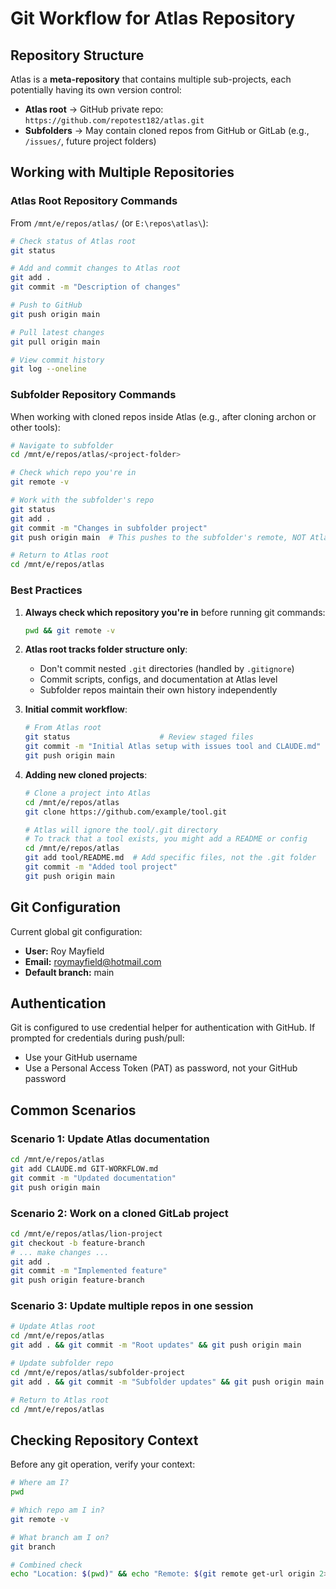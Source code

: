 # Git Workflow for Atlas Repository

## Repository Structure

Atlas is a **meta-repository** that contains multiple sub-projects, each potentially having its own version control:

- **Atlas root** → GitHub private repo: `https://github.com/repotest182/atlas.git`
- **Subfolders** → May contain cloned repos from GitHub or GitLab (e.g., `/issues/`, future project folders)

## Working with Multiple Repositories

### Atlas Root Repository Commands

From `/mnt/e/repos/atlas/` (or `E:\repos\atlas\`):

```bash
# Check status of Atlas root
git status

# Add and commit changes to Atlas root
git add .
git commit -m "Description of changes"

# Push to GitHub
git push origin main

# Pull latest changes
git pull origin main

# View commit history
git log --oneline
```

### Subfolder Repository Commands

When working with cloned repos inside Atlas (e.g., after cloning archon or other tools):

```bash
# Navigate to subfolder
cd /mnt/e/repos/atlas/<project-folder>

# Check which repo you're in
git remote -v

# Work with the subfolder's repo
git status
git add .
git commit -m "Changes in subfolder project"
git push origin main  # This pushes to the subfolder's remote, NOT Atlas

# Return to Atlas root
cd /mnt/e/repos/atlas
```

### Best Practices

1. **Always check which repository you're in** before running git commands:
   ```bash
   pwd && git remote -v
   ```

2. **Atlas root tracks folder structure only**:
   - Don't commit nested `.git` directories (handled by `.gitignore`)
   - Commit scripts, configs, and documentation at Atlas level
   - Subfolder repos maintain their own history independently

3. **Initial commit workflow**:
   ```bash
   # From Atlas root
   git status                    # Review staged files
   git commit -m "Initial Atlas setup with issues tool and CLAUDE.md"
   git push origin main
   ```

4. **Adding new cloned projects**:
   ```bash
   # Clone a project into Atlas
   cd /mnt/e/repos/atlas
   git clone https://github.com/example/tool.git

   # Atlas will ignore the tool/.git directory
   # To track that a tool exists, you might add a README or config
   cd /mnt/e/repos/atlas
   git add tool/README.md  # Add specific files, not the .git folder
   git commit -m "Added tool project"
   git push origin main
   ```

## Git Configuration

Current global git configuration:
- **User:** Roy Mayfield
- **Email:** roymayfield@hotmail.com
- **Default branch:** main

## Authentication

Git is configured to use credential helper for authentication with GitHub. If prompted for credentials during push/pull:
- Use your GitHub username
- Use a Personal Access Token (PAT) as password, not your GitHub password

## Common Scenarios

### Scenario 1: Update Atlas documentation
```bash
cd /mnt/e/repos/atlas
git add CLAUDE.md GIT-WORKFLOW.md
git commit -m "Updated documentation"
git push origin main
```

### Scenario 2: Work on a cloned GitLab project
```bash
cd /mnt/e/repos/atlas/lion-project
git checkout -b feature-branch
# ... make changes ...
git add .
git commit -m "Implemented feature"
git push origin feature-branch
```

### Scenario 3: Update multiple repos in one session
```bash
# Update Atlas root
cd /mnt/e/repos/atlas
git add . && git commit -m "Root updates" && git push origin main

# Update subfolder repo
cd /mnt/e/repos/atlas/subfolder-project
git add . && git commit -m "Subfolder updates" && git push origin main

# Return to Atlas root
cd /mnt/e/repos/atlas
```

## Checking Repository Context

Before any git operation, verify your context:
```bash
# Where am I?
pwd

# Which repo am I in?
git remote -v

# What branch am I on?
git branch

# Combined check
echo "Location: $(pwd)" && echo "Remote: $(git remote get-url origin 2>/dev/null || echo 'No remote')" && echo "Branch: $(git branch --show-current 2>/dev/null || echo 'No branch')"
```
